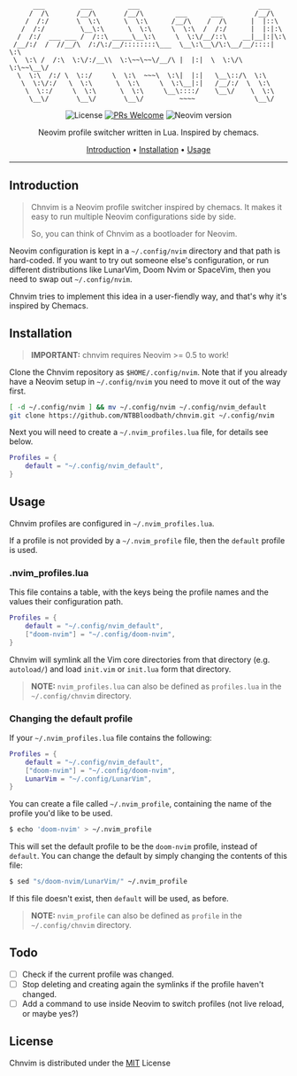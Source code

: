 ```
      ___         ___         ___                              ___
     /  /\       /__/\       /__/\        ___      ___        /__/\
    /  /:/       \  \:\      \  \:\      /__/\    /  /\      |  |::\
   /  /:/         \__\:\      \  \:\     \  \:\  /  /:/      |  |:|:\
  /  /:/  ___ ___ /  /::\ _____\__\:\     \  \:\/__/::\    __|__|:|\:\
 /__/:/  /  //__/\  /:/\:/__/::::::::\___  \__\:\__\/\:\__/__/::::| \:\
 \  \:\ /  /:\  \:\/:/__\\  \:\~~\~~\/__/\ |  |:|  \  \:\/\  \:\~~\__\/ 
  \  \:\  /:/ \  \::/     \  \:\  ~~~\  \:\|  |:|   \__\::/\  \:\
   \  \:\/:/   \  \:\      \  \:\     \  \:\__|:|   /__/:/  \  \:\
    \  \::/     \  \:\      \  \:\     \__\::::/    \__\/    \  \:\
     \__\/       \__\/       \__\/         ~~~~               \__\/ 
```

<div align="center">

![License](https://img.shields.io/github/license/NTBBloodbath/chnvim?style=flat-square)
[![PRs Welcome](https://img.shields.io/badge/PRs-welcome-brightgreen.svg?style=flat-square)](http://makeapullrequest.com)
![Neovim version](https://img.shields.io/badge/Neovim-0.5-57A143?style=flat-square&logo=neovim)

Neovim profile switcher written in Lua. Inspired by chemacs.

[Introduction](#introduction) • [Installation](#installation) • [Usage](#usage)

</div>

---

## Introduction

> Chnvim is a Neovim profile switcher inspired by chemacs. It makes it easy to run multiple
> Neovim configurations side by side.
> 
> So, you can think of Chnvim as a bootloader for Neovim.

Neovim configuration is kept in a `~/.config/nvim` directory and that path is hard-coded.
If you want to try out someone else's configuration, or run different distributions like
LunarVim, Doom Nvim or SpaceVim, then you need to swap out `~/.config/nvim`.

Chnvim tries to implement this idea in a user-fiendly way, and that's why it's inspired
by Chemacs.

## Installation

> **IMPORTANT:** chnvim requires Neovim >= 0.5 to work!

Clone the Chnvim repository as `$HOME/.config/nvim`. Note that if you already have a Neovim
setup in `~/.config/nvim` you need to move it out of the way first.

```sh
[ -d ~/.config/nvim ] && mv ~/.config/nvim ~/.config/nvim_default
git clone https://github.com/NTBBloodbath/chnvim.git ~/.config/nvim
```

Next you will need to create a `~/.nvim_profiles.lua` file, for details see below.

```lua
Profiles = {
    default = "~/.config/nvim_default",
}
```

## Usage

Chnvim profiles are configured in `~/.nvim_profiles.lua`.

If a profile is not provided by a `~/.nvim_profile` file, then the `default`
profile is used.

### .nvim_profiles.lua

This file contains a table, with the keys being the profile names and the values
their configuration path.

```lua
Profiles = {
    default = "~/.config/nvim_default",
    ["doom-nvim"] = "~/.config/doom-nvim",
}
```

Chnvim will symlink all the Vim core directories from that directory (e.g. `autoload/`)
and load `init.vim` or `init.lua` form that directory.

> **NOTE:** `nvim_profiles.lua` can also be defined as `profiles.lua` in the `~/.config/chnvim` directory.

### Changing the default profile

If your `~/.nvim_profiles.lua` file contains the following:

```lua
Profiles = {
    default = "~/.config/nvim_default",
    ["doom-nvim"] = "~/.config/doom-nvim",
    LunarVim = "~/.config/LunarVim",
}
```

You can create a file called `~/.nvim_profile`, containing the name of the profile
you'd like to be used.

```bash
$ echo 'doom-nvim' > ~/.nvim_profile
```

This will set the default profile to be the `doom-nvim` profile, instead of `default`.
You can change the default by simply changing the contents of this file:

```bash
$ sed "s/doom-nvim/LunarVim/" ~/.nvim_profile
```

If this file doesn't exist, then `default` will be used, as before.

> **NOTE:** `nvim_profile` can also be defined as `profile` in the `~/.config/chnvim` directory.

## Todo

- [ ] Check if the current profile was changed.
- [ ] Stop deleting and creating again the symlinks if the profile haven't changed.
- [ ] Add a command to use inside Neovim to switch profiles (not live reload, or maybe yes?)

## License

Chnvim is distributed under the [MIT](./LICENSE) License
